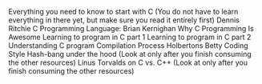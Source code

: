 Everything you need to know to start with C (You do not have to learn everything in there yet, but make sure you read it entirely first)
Dennis Ritchie
C Programming Language: Brian Kernighan
Why C Programming Is Awesome
Learning to program in C part 1
Learning to program in C part 2
Understanding C program Compilation Process
Holbertons Betty Coding Style
Hash-bang under the hood (Look at only after you finish consuming the other resources)
Linus Torvalds on C vs. C++ (Look at only after you finish consuming the other resources)
